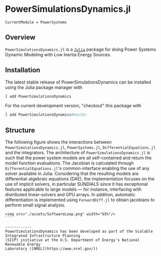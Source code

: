 # PowerSimulationsDynamics.jl

```@meta
CurrentModule = PowerSystems
```

## Overview

`PowerSimulationsDynamics.jl` is a [`Julia`](http://www.julialang.org) package for
doing Power Systems Dynamic Modeling with Low Inertia Energy Sources.

## Installation

The latest stable release of PowerSimulationsDynamics can be installed using the Julia package manager with

```julia
] add PowerSimulationsDynamics
```

For the current development version, "checkout" this package with

```julia
] add PowerSimulationsDynamics#master
```

## Structure

The following figure shows the interactions between `PowerSimulationsDynamics.jl`, `PowerSystems.jl`, `DifferentialEquations.jl` and the integrators.
The architecture of `PowerSimulationsDynamics.jl`  is such that the power system models are
all self-contained and return the model function evaluations. The Jacobian is calculated
through `DifferentialEquations.jl`'s common-interface enabling the use of any solver
available in Julia. Considering that the resulting models are differential-algebraic
equations (DAE), the implementation focuses on the use of implicit solvers, in particular
SUNDIALS since it has exceptional features applicable to large models — for instance,
interfacing with distributed linear-solvers and GPU arrays. In addition, automatic
differentiation is implemented using `ForwardDiff.jl` to obtain jacobians to perform
small signal analysis.

```@raw html
<img src="./assets/SoftwareLoop.png" width="65%"/>
``` ⠀

------------
PowerSimulationsDynamics has been developed as part of the Scalable Integrated Infrastructure Planning
(SIIP) initiative at the U.S. Department of Energy's National Renewable Energy
Laboratory ([NREL](https://www.nrel.gov/))
